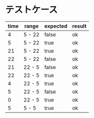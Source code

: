 # テストケース

| time | range  | expected | result |
| ---- | ------ | -------- | ------ |
| 4    | 5 - 22 | false    | ok     |
| 5    | 5 - 22 | true     | ok     |
| 21   | 5 - 22 | true     | ok     |
| 22   | 5 - 22 | false    | ok     |
| 21   | 22 - 5 | false    | ok     |
| 22   | 22 - 5 | true     | ok     |
| 4    | 22 - 5 | true     | ok     |
| 5    | 22 - 5 | false    | ok     |
| 0    | 22 - 5 | true     | ok     |
| 5    | 5 - 5  | true     | ok     |
